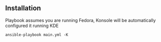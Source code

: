 ## Installation

Playbook assumes you are running Fedora, Konsole will be automatically configured it running KDE

`ansible-playbook main.yml -K`
